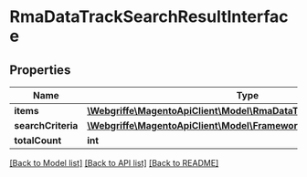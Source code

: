 # RmaDataTrackSearchResultInterface

## Properties
Name | Type | Description | Notes
------------ | ------------- | ------------- | -------------
**items** | [**\Webgriffe\MagentoApiClient\Model\RmaDataTrackInterface[]**](RmaDataTrackInterface.md) | Rma list | 
**searchCriteria** | [**\Webgriffe\MagentoApiClient\Model\FrameworkSearchCriteriaInterface**](FrameworkSearchCriteriaInterface.md) |  | 
**totalCount** | **int** | Total count. | 

[[Back to Model list]](../README.md#documentation-for-models) [[Back to API list]](../README.md#documentation-for-api-endpoints) [[Back to README]](../README.md)


